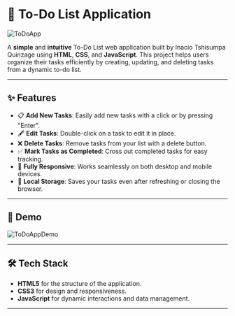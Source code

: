 # 📝 To-Do List Application

![ToDoApp](https://media.giphy.com/media/13HgwGsXF0aiGY/giphy.gif)

A **simple** and **intuitive** To-Do List web application built by Inacio Tshisumpa Quinzage using **HTML**, **CSS**, and **JavaScript**. This project helps users organize their tasks efficiently by creating, updating, and deleting tasks from a dynamic to-do list.

---

## ✨ Features

- 📋 **Add New Tasks**: Easily add new tasks with a click or by pressing "Enter".
- 🖋️ **Edit Tasks**: Double-click on a task to edit it in place.
- ❌ **Delete Tasks**: Remove tasks from your list with a delete button.
- ✅ **Mark Tasks as Completed**: Cross out completed tasks for easy tracking.
- 🎨 **Fully Responsive**: Works seamlessly on both desktop and mobile devices.
- 🌟 **Local Storage**: Saves your tasks even after refreshing or closing the browser.

---

## 🎥 Demo

![ToDoAppDemo](https://media.giphy.com/media/26n7b7PjSOZJwVCmY/giphy.gif)

---

## 🛠️ Tech Stack

- **HTML5** for the structure of the application.
- **CSS3** for design and responsiveness.
- **JavaScript** for dynamic interactions and data management.

---

